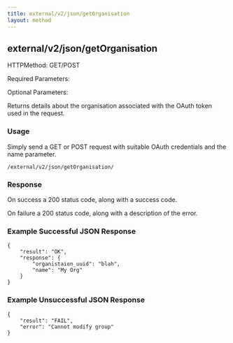 ```yaml
---
title: external/v2/json/getOrganisation
layout: method
---
```

## external/v2/json/getOrganisation

HTTPMethod: GET/POST

Required Parameters: 

Optional Parameters: 


Returns details about the organisation associated with the OAuth token used in the request.

### Usage

Simply send a GET or POST request with suitable OAuth credentials and the name parameter.

`/external/v2/json/getOrganisation/`

### Response

On success a 200 status code, along with a success code.

On failure a 200 status code, along with a description of the error.

### Example Successful JSON Response

    {
        "result": "OK",
        "response": {
            "organistaion_uuid": "blah",
            "name": "My Org"
        }
    }

### Example Unsuccessful JSON Response

    {
        "result": "FAIL",
        "error": "Cannot modify group" 
    }